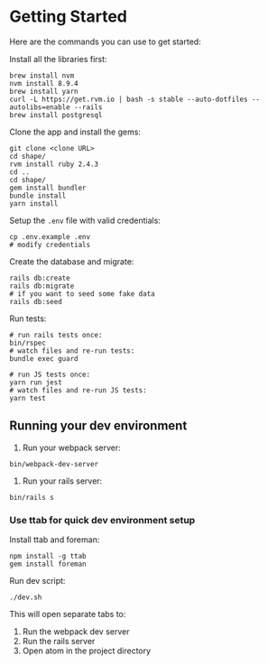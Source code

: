 # Getting Started

Here are the commands you can use to get started:

Install all the libraries first:
```
brew install nvm
nvm install 8.9.4
brew install yarn
curl -L https://get.rvm.io | bash -s stable --auto-dotfiles --autolibs=enable --rails
brew install postgresql
```

Clone the app and install the gems:
```
git clone <clone URL>
cd shape/
rvm install ruby 2.4.3
cd ..
cd shape/
gem install bundler
bundle install
yarn install
```

Setup the `.env` file with valid credentials:
```
cp .env.example .env
# modify credentials
```

Create the database and migrate:

```
rails db:create
rails db:migrate
# if you want to seed some fake data
rails db:seed
```

Run tests:

```
# run rails tests once:
bin/rspec
# watch files and re-run tests:
bundle exec guard

# run JS tests once:
yarn run jest
# watch files and re-run JS tests:
yarn test
```

## Running your dev environment

1. Run your webpack server:
```
bin/webpack-dev-server
```
1. Run your rails server:
```
bin/rails s
```

### Use ttab for quick dev environment setup

Install ttab and foreman:
```
npm install -g ttab
gem install foreman
```

Run dev script:
```
./dev.sh
```
This will open separate tabs to:
  1. Run the webpack dev server
  1. Run the rails server
  1. Open atom in the project directory

